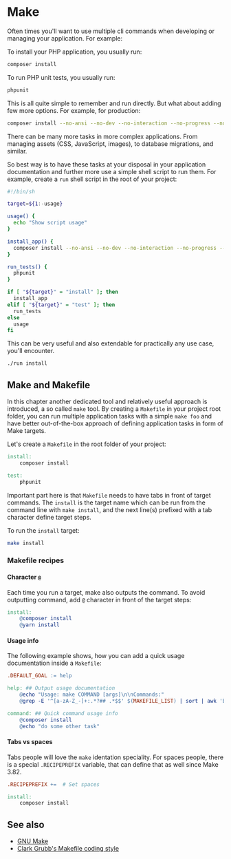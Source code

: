 # Make

Often times you'll want to use multiple cli commands when developing or managing
your application. For example:

To install your PHP application, you usually run:

```bash
composer install
```

To run PHP unit tests, you usually run:

```bash
phpunit
```

This is all quite simple to remember and run directly. But what about adding few
more options. For example, for production:

```bash
composer install --no-ansi --no-dev --no-interaction --no-progress --no-scripts --optimize-autoloader --prefer-dist
```

There can be many more tasks in more complex applications. From managing assets
(CSS, JavaScript, images), to database migrations, and similar.

So best way is to have these tasks at your disposal in your application
documentation and further more use a simple shell script to run them. For example,
create a `run` shell script in the root of your project:

```bash
#!/bin/sh

target=${1:-usage}

usage() {
  echo "Show script usage"
}

install_app() {
  composer install --no-ansi --no-dev --no-interaction --no-progress --no-scripts --optimize-autoloader --prefer-dist
}

run_tests() {
  phpunit
}

if [ "${target}" = "install" ]; then
  install_app
elif [ "${target}" = "test" ]; then
  run_tests
else
  usage
fi
```

This can be very useful and also extendable for practically any use case, you'll
encounter.

```bash
./run install
```

## Make and Makefile

In this chapter another dedicated tool and relatively useful approach is
introduced, a so called `make` tool. By creating a `Makefile` in your project root
folder, you can run multiple application tasks with a simple `make foo` and have
better out-of-the-box approach of defining application tasks in form of Make
targets.

Let's create a `Makefile` in the root folder of your project:

```Makefile
install:
	composer install

test:
	phpunit
```

Important part here is that `Makefile` needs to have tabs in front of target
commands. The `install` is the target name which can be run from the command line
with `make install`, and the next line(s) prefixed with a tab character define
target steps.

To run the `install` target:

```bash
make install
```

### Makefile recipes

#### Character `@`

Each time you run a target, make also outputs the command. To avoid outputting
command, add `@` character in front of the target steps:

```Makefile
install:
	@composer install
	@yarn install
```

#### Usage info

The following example shows, how you can add a quick usage documentation inside
a `Makefile`:

```Makefile
.DEFAULT_GOAL := help

help: ## Output usage documentation
	@echo "Usage: make COMMAND [args]\n\nCommands:"
	@grep -E '^[a-zA-Z_-]+:.*?## .*$$' $(MAKEFILE_LIST) | sort | awk 'BEGIN {FS = ":.*?## "}; {printf "\033[36m%-20s\033[0m %s\n", $$1, $$2}'

command: ## Quick command usage info
	@composer install
	@echo "do some other task"
```

#### Tabs vs spaces

Tabs people will love the `make` identation speciality. For spaces people, there
is a special `.RECIPEPREFIX` variable, that can define that as well since
Make 3.82.

```Makefile
.RECIPEPREFIX +=  # Set spaces

install:
    composer install
```

## See also

* [GNU Make](https://www.gnu.org/software/make/)
* [Clark Grubb's Makefile coding style](http://clarkgrubb.com/makefile-style-guide)
